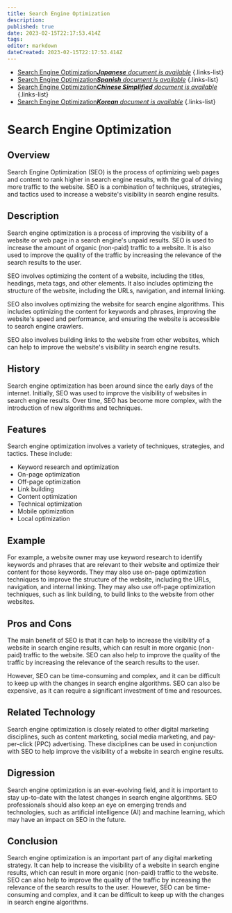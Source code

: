 ```yaml
---
title: Search Engine Optimization
description: 
published: true
date: 2023-02-15T22:17:53.414Z
tags: 
editor: markdown
dateCreated: 2023-02-15T22:17:53.414Z
---
```


- [Search Engine Optimization***Japanese** document is available*](/ja/Knowledge-base/Dictionary/search-engine-optimization)
{.links-list}
- [Search Engine Optimization***Spanish** document is available*](/es/Knowledge-base/Dictionary/search-engine-optimization)
{.links-list}
- [Search Engine Optimization***Chinese Simplified** document is available*](/zh/Knowledge-base/Dictionary/search-engine-optimization)
{.links-list}
- [Search Engine Optimization***Korean** document is available*](/ko/Knowledge-base/Dictionary/search-engine-optimization)
{.links-list}


# Search Engine Optimization

## Overview
Search Engine Optimization (SEO) is the process of optimizing web pages and content to rank higher in search engine results, with the goal of driving more traffic to the website. SEO is a combination of techniques, strategies, and tactics used to increase a website's visibility in search engine results.

## Description
Search engine optimization is a process of improving the visibility of a website or web page in a search engine's unpaid results. SEO is used to increase the amount of organic (non-paid) traffic to a website. It is also used to improve the quality of the traffic by increasing the relevance of the search results to the user.

SEO involves optimizing the content of a website, including the titles, headings, meta tags, and other elements. It also includes optimizing the structure of the website, including the URLs, navigation, and internal linking.

SEO also involves optimizing the website for search engine algorithms. This includes optimizing the content for keywords and phrases, improving the website's speed and performance, and ensuring the website is accessible to search engine crawlers.

SEO also involves building links to the website from other websites, which can help to improve the website's visibility in search engine results.

## History
Search engine optimization has been around since the early days of the internet. Initially, SEO was used to improve the visibility of websites in search engine results. Over time, SEO has become more complex, with the introduction of new algorithms and techniques.

## Features
Search engine optimization involves a variety of techniques, strategies, and tactics. These include:

- Keyword research and optimization
- On-page optimization
- Off-page optimization
- Link building
- Content optimization
- Technical optimization
- Mobile optimization
- Local optimization

## Example
For example, a website owner may use keyword research to identify keywords and phrases that are relevant to their website and optimize their content for those keywords. They may also use on-page optimization techniques to improve the structure of the website, including the URLs, navigation, and internal linking. They may also use off-page optimization techniques, such as link building, to build links to the website from other websites.

## Pros and Cons
The main benefit of SEO is that it can help to increase the visibility of a website in search engine results, which can result in more organic (non-paid) traffic to the website. SEO can also help to improve the quality of the traffic by increasing the relevance of the search results to the user.

However, SEO can be time-consuming and complex, and it can be difficult to keep up with the changes in search engine algorithms. SEO can also be expensive, as it can require a significant investment of time and resources.

## Related Technology
Search engine optimization is closely related to other digital marketing disciplines, such as content marketing, social media marketing, and pay-per-click (PPC) advertising. These disciplines can be used in conjunction with SEO to help improve the visibility of a website in search engine results.

## Digression
Search engine optimization is an ever-evolving field, and it is important to stay up-to-date with the latest changes in search engine algorithms. SEO professionals should also keep an eye on emerging trends and technologies, such as artificial intelligence (AI) and machine learning, which may have an impact on SEO in the future.

## Conclusion
Search engine optimization is an important part of any digital marketing strategy. It can help to increase the visibility of a website in search engine results, which can result in more organic (non-paid) traffic to the website. SEO can also help to improve the quality of the traffic by increasing the relevance of the search results to the user. However, SEO can be time-consuming and complex, and it can be difficult to keep up with the changes in search engine algorithms.